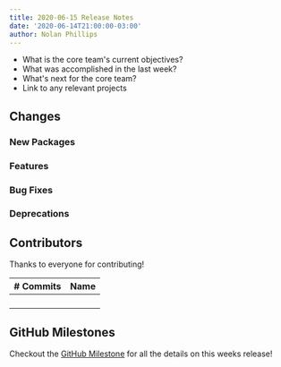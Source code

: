 ```yaml
---
title: 2020-06-15 Release Notes
date: '2020-06-14T21:00:00-03:00'
author: Nolan Phillips
---
```



* What is the core team's current objectives?
* What was accomplished in the last week?
* What's next for the core team?
* Link to any relevant projects

## Changes

### New Packages

### Features

### Bug Fixes

### Deprecations

## Contributors

Thanks to everyone for contributing!

| # Commits | Name |
| --- | --- |
| | |
| | |
| | |
| | |

## GitHub Milestones

Checkout the [GitHub Milestone](https://github.com/tinacms/tinacms/milestone/1?closed=1) for all the details on this weeks release!
